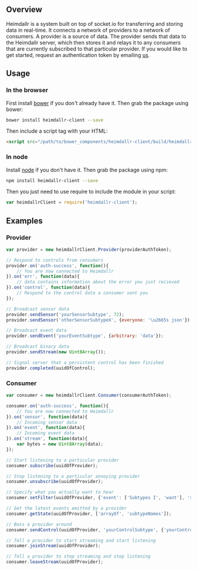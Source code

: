 ## Overview
Heimdallr is a system built on top of socket.io for transferring and storing data in real-time. It connects a network of providers to a network of consumers. A provider is a source of data. The provider sends that data to the Heimdallr server, which then stores it and relays it to any consumers that are currently subscribed to that particular provider. If you would like to get started, request an authentication token by emailing [us](mailto:heimdallr@elementrobot.com).

## Usage
### In the browser
First install [bower](http://bower.io/) if you don't already have it. Then grab the package using bower:

```bash
bower install heimdallr-client --save
```

Then include a script tag with your HTML:

```html
<script src="/path/to/bower_components/heimdallr-client/build/heimdallr-client.min.js"></script>
```

### In node
Install [node](http://nodejs.org/) if you don't have it. Then grab the package using npm:

```bash
npm install heimdallr-client --save
```

Then you just need to use require to include the module in your script:

```javascript
var heimdallrClient = require('heimdallr-client');
```

## Examples
### Provider

```javascript
var provider = new heimdallrClient.Provider(providerAuthToken);

// Respond to controls from consumers
provider.on('auth-success', function(){
    // You are now connected to Heimdallr
}).on('err', function(data){
    // data contains information about the error you just recieved
}).on('control', function(data){
    // Respond to the control data a consumer sent you
});

// Broadcast sensor data
provider.sendSensor('yourSensorSubtype', 72);
provider.sendSensor('otherSensorSubtypeX', {everyone: '\u2665s json'});

// Broadcast event data 
provider.sendEvent('yourEventSubtype', {arbitrary: 'data'});

// Broadcast binary data
provider.sendStream(new Uint8Array());

// Signal server that a persistent control has been finished
provider.completed(uuidOfControl);
```

### Consumer

```javascript
var consumer = new heimdallrClient.Consumer(consumerAuthToken);

consumer.on('auth-success', function(){
    // You are now connected to Heimdallr
}).on('sensor', function(data){
    // Incoming sensor data
}).on('event', function(data){
    // Incoming event data
}).on('stream', function(data){
    var bytes = new Uint8Array(data);
});

// Start listening to a particular provider
consumer.subscribe(uuidOfProvider);

// Stop listening to a particular annoying provider
consumer.unsubscribe(uuidOfProvider);

// Specify what you actually want to hear
consumer.setFilter(uuidOfProvider, {'event': ['Subtypes I', 'want'], 'sensor': ['to', 'receive']});

// Get the latest events emitted by a provider
consumer.getState(uuidOfProvider, ['arrayOf', 'subtypeNames']);

// Boss a provider around
consumer.sendControl(uuidOfProvider, 'yourControlSubtype', {'yourControl': 'data'});

// Tell a provider to start streaming and start listening
consumer.joinStream(uuidOfProvider);

// Tell a provider to stop streaming and stop listening
consumer.leaveStream(uuidOfProvider);
```






